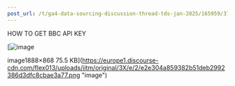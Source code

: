```yaml
---
post_url: /t/ga4-data-sourcing-discussion-thread-tds-jan-2025/165959/37
---
```

HOW TO GET BBC API KEY  

[![image](https://europe1.discourse-cdn.com/flex013/uploads/iitm/optimized/3X/e/2/e2e304a859382b51deb2992386d3dfc8cbae3a77_2_690x317.png)

image1888×868 75.5 KB](https://europe1.discourse-cdn.com/flex013/uploads/iitm/original/3X/e/2/e2e304a859382b51deb2992386d3dfc8cbae3a77.png "image")